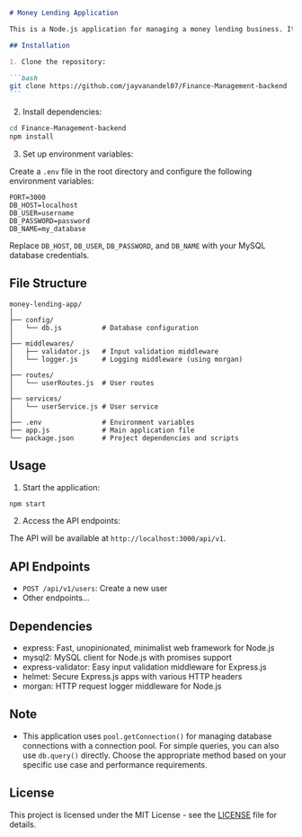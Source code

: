````markdown
# Money Lending Application

This is a Node.js application for managing a money lending business. It provides API endpoints for creating and managing users.

## Installation

1. Clone the repository:

```bash
git clone https://github.com/jayvanandel07/Finance-Management-backend
```
````

2. Install dependencies:

```bash
cd Finance-Management-backend
npm install
```

3. Set up environment variables:

Create a `.env` file in the root directory and configure the following environment variables:

```plaintext
PORT=3000
DB_HOST=localhost
DB_USER=username
DB_PASSWORD=password
DB_NAME=my_database
```

Replace `DB_HOST`, `DB_USER`, `DB_PASSWORD`, and `DB_NAME` with your MySQL database credentials.

## File Structure

```
money-lending-app/
│
├── config/
│   └── db.js          # Database configuration
│
├── middlewares/
│   ├── validator.js   # Input validation middleware
│   └── logger.js      # Logging middleware (using morgan)
│
├── routes/
│   └── userRoutes.js  # User routes
│
├── services/
│   └── userService.js # User service
│
├── .env               # Environment variables
├── app.js             # Main application file
└── package.json       # Project dependencies and scripts
```

## Usage

1. Start the application:

```bash
npm start
```

2. Access the API endpoints:

The API will be available at `http://localhost:3000/api/v1`.

## API Endpoints

- `POST /api/v1/users`: Create a new user
- Other endpoints...

## Dependencies

- express: Fast, unopinionated, minimalist web framework for Node.js
- mysql2: MySQL client for Node.js with promises support
- express-validator: Easy input validation middleware for Express.js
- helmet: Secure Express.js apps with various HTTP headers
- morgan: HTTP request logger middleware for Node.js

## Note

- This application uses `pool.getConnection()` for managing database connections with a connection pool. For simple queries, you can also use `db.query()` directly. Choose the appropriate method based on your specific use case and performance requirements.

## License

This project is licensed under the MIT License - see the [LICENSE](LICENSE) file for details.

```

```
